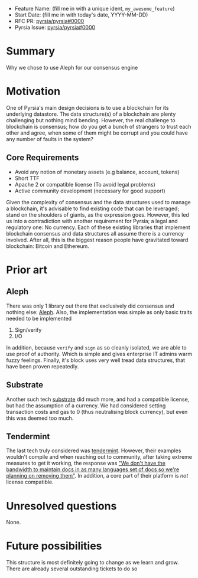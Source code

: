 - Feature Name: (fill me in with a unique ident, `my_awesome_feature`)
- Start Date: (fill me in with today's date, YYYY-MM-DD)
- RFC PR: [pyrsia/pyrsia#0000](https://github.com/pyrsia/pyrsia/pull/0000)
- Pyrsia Issue: [pyrsia/pyrsia#0000](https://github.com/pyrsia/pyrsia/issues/0000)

# Summary

Why we chose to use Aleph for our consensus engine

# Motivation

One of Pyrsia's main design decisions is to use a blockchain for its underlying datastore. The data structure(s) of a
blockchain are plenty challenging but nothing mind bending. However, the real challenge to blockchain is consensus;
how do you get a bunch of strangers to trust each other and agree, when some of them might be corrupt and you could
have any number of faults in the system?

## Core Requirements
- Avoid any notion of monetary assets (e.g balance, account, tokens)
- Short TTF
- Apache 2 or compatible license (To avoid legal problems)
- Active community development (necessary for good support)

Given the complexity of consensus and the data structures used to manage a blockchain, it's advisable to find existing
code that can be leveraged; stand on the shoulders of giants, as the expression goes. However, this led us into a
contradiction with another requirement for Pyrsia; a legal and regulatory one: No currency. Each of these existing
libraries that implement blockchain consensus and data structures all assume there is a currency involved. After all,
this is the biggest reason people have gravitated toward blockchain: Bitcoin and Ethereum.

# Prior art

## Aleph

There was only 1 library out there that exclusively did consensus and nothing else: [Aleph](https://github.com/aleph-zero-foundation/AlephBFT).
Also, the implementation was simple as only basic traits needed to be implemented
1. Sign/verify
2. I/O

In addition, because `verify` and `sign` as so cleanly isolated, we are able to use proof of authority. Which is simple and gives enterprise IT admins warm fuzzy feelings.
Finally, it's block uses very well tread data structures, that have been proven repeatedly.

## Substrate
Another such tech [substrate](https://substrate.io/) did much more, and had a compatible license, but had the
assumption of a currency. We had considered setting transaction costs and gas to 0 (thus neutralising block currency), but even this was deemed too much.

## Tendermint
The last tech truly considered was [tendermint](https://tendermint.com/). However, their examples wouldn't compile and
when reaching out to community, after taking extreme measures to get it working, the response was ["We don't have the
bandwidth to maintain docs in as many languages set of docs so we're planning on removing them"](https://github.com/tendermint/tendermint/issues/7743#issuecomment-1028025629).
In addition, a core part of their platform is _not_ license compatible.

# Unresolved questions

None.

# Future possibilities

This structure is most definitely going to change as we learn and grow. There are already several outstanding tickets to do so
